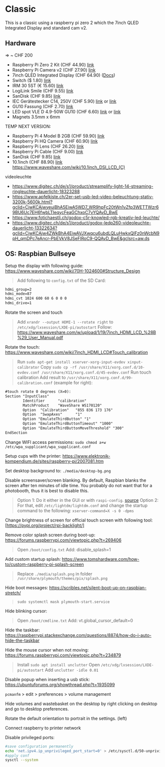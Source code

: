 # Classic

This is a classic using a raspberry pi zero 2 which the 7inch QLED Integrated Display and standard cam v2.

## Hardware

=> ~ CHF 200

- Raspberry Pi Zero 2 Kit (CHF 44.90) [link](https://www.pi-shop.ch/raspberry-pi-zero-2-w-starter-kit)
- Raspberry Pi Camera v2 (CHF 27.90) [link](https://www.pi-shop.ch/raspberry-pi-kamera-module-v2)
- 7inch QLED Integrated Display (CHF 64.90) ([Docs](https://www.waveshare.com/wiki/70H-1024600#CAD_Drawing))
- Switch ($ 1.80) [link](https://www.digikey.com/en/products/detail/zf-electronics/CRE22F2BBBNE/446064)
- IRM 30 5ST (€ 15.60) [link](https://www.meanwell-web.com/en-gb/ac-dc-single-output-encapsulated-power-supply-irm--30--5st)
- LogiLink Smile (CHF 9.55) [link](https://www.digitec.ch/de/s1/product/logilink-smile-usb-a-dockingstation-usb-hub-12776246)
- SanDisk (CHF 9.85) [link](https://www.digitec.ch/de/s1/product/sandisk-ultra-flair-16-gb-usb-a-usb-30-usb-stick-5751581?supplier=406802)
- IEC Gerätestecker C14, 250V (CHF 5.90) [link](https://ch.schurter.com/de/datasheet/6100-3#) or [link](https://www.digitec.ch/de/s1/product/iec-euro-male-chassis-kabel-zubehoer-7513443?dbq=1&gclid=CjwKCAjwyeujBhA5EiwA5WD7_Q1jJYOi5diIhUWeIenjA4d_eLO3U_euTVlX-1x6Z90KP7QMtQx0pxoCHEEQAvD_BwE&gclsrc=aw.ds)
- GU10 Fassung (CHF 2.70) [link](https://www.distrelec.ch/de/fassung-gu10-2a-250v-keramik-weiss-bailey-lights-141234/p/30148723?trackQuery=gu10+fassung&pos=1&origPos=1&origPageSize=50&track=true)
- LED spot VLE D 4.9-50W GU10 (CHF 6.60) [link](https://www.lighting.philips.ch/prof/led-lampen-und-roehren/led-reflektorlampen/master-ledspot-value-gu10-hochvolt-reflektorlampen/929001349102_EU/product) or [link](https://www.brack.ch/philips-professional-lampe-mas-led-spot-vle-d-4-9-50w-gu10-927-60d-574777?utm_source=google&utm_medium=cpc&utm_campaign=%21cc-pssh%21l-d%21e-g%21t-pla%21t2-css%21k1-bh%21z-baumarkt_hobby_pmax&utm_term=&adgroup_id=&ad_position=&ad_type=pla&campaign_id=19707784704&gclid=CjwKCAjwyeujBhA5EiwA5WD7_UYegTR-qRt3Yse91xTHNmFo6cAL2rDo7CU9bKm8LOzs3knHJ-nDHBoC24AQAvD_BwE)
- Magnets 3.5mm x 6mm

TEMP NEXT VERSION:

- Raspberry Pi 4 Model B 2GB (CHF 59.90) [link](https://www.pi-shop.ch/raspberry-pi-4-model-b-2gb)
- Raspberry Pi HQ Camera (CHF 60.90) [link](https://www.pi-shop.ch/hq-camera)
- Raspberry Pi Lens (CHF 26.20) [link](https://www.digitec.ch/de/s1/product/raspberry-pi-camera-diverse-elektronikmodul-13191781)
- Raspberry Pi Cable (CHF 9.00) [link](https://www.pi-shop.ch/flex-kabel-fuer-das-raspberry-pi-kamera-modul-46cm)
- SanDisk (CHF 9.85) [link](https://www.digitec.ch/de/s1/product/sandisk-ultra-flair-16-gb-usb-a-usb-30-usb-stick-5751581?supplier=406802)
- 10.1inch (CHF 88.90) [link](https://www.pi-shop.ch/10-1inch-capacitive-touch-display-for-raspberry-pi) <https://www.waveshare.com/wiki/10.1inch_DSI_LCD_(C)>

videoleuchte
- https://www.digitec.ch/de/s1/product/streamplify-light-14-streaming-ringleuchte-dauerlicht-18323288
- https://www.apfelkiste.ch/2er-set-usb-led-video-beleuchtung-stativ-3200k-5600k.html?gclid=CjwKCAjwyeujBhA5EiwA5WD7_WR9hpFc20tWn1vZfp3WETTWzr69BU6Uc7EH6fwbLTIeqycFeaGChxoC7vYQAvD_BwE
- https://www.fotichaestli.ch/godox-c5r-knowled-rgb-kreativ-led-leuchte/
- https://www.digitec.ch/de/s1/product/godox-ledp260-videoleuchte-dauerlicht-13322634?gclid=CjwKCAjw4ZWkBhA4EiwAVJXwqcu6ubdLQLuHwkxQlFz0nWcbN9pH_qmDPc7eAncr-PbEVkV8JSeFIRoC9-QQAvD_BwE&gclsrc=aw.ds

## OS: Raspbian Bullseye

Setup the display with following guide: <https://www.waveshare.com/wiki/70H-1024600#Structure_Design>

> Add following to `config.txt` of the SD Card:

```txt
hdmi_group=2
hdmi_mode=87
hdmi_cvt 1024 600 60 6 0 0 0
hdmi_drive=1
```

Rotate the screen and touch

> Add `xrandr --output HDMI-1 --rotate right` to `/etc/xdg/lxsession/LXDE-pi/autostart`
> Follow: <https://www.waveshare.com/w/upload/1/19/7inch_HDMI_LCD_%28B%29_User_Manual.pdf>

Rotate the touch: <https://www.waveshare.com/wiki/7inch_HDMI_LCD#Touch_calibration>

> Run `sudo apt-get install xserver-xorg-input-evdev xinput-calibrator`
> Copy `sudo cp -rf /usr/share/X11/xorg.conf.d/10-evdev.conf /usr/share/X11/xorg.conf.d/45-evdev.conf`
> Run touch calibration
> Add result to `/usr/share/X11/xorg.conf.d/99-calibration.conf` (example for right):

```txt
#touch rotate 0 degrees (X=0):
Section "InputClass"
        Identifier      "calibration"
        MatchProduct    "WaveShare WS170120"
        Option  "Calibration"   "855 836 173 176"
        Option  "SwapAxes"      "1"
        Option "EmulateThirdButton" "1"
        Option "EmulateThirdButtonTimeout" "1000"
        Option "EmulateThirdButtonMoveThreshold" "300"
EndSection
```

Change WIFI access permissions: `sudo chmod a+w /etc/wpa_supplicant/wpa_supplicant.conf`

Setup cups with the printer: <https://www.elektronik-kompendium.de/sites/raspberry-pi/2007081.htm>

Set desktop background to: `./media/desktop-bg.png`

Disable screensaver/screen blanking. By default, Raspbian blanks the screen after ten minutes of idle time.
You probably do not want that for a photobooth, thus it is best to disable this.

> Option 1: Do it either in the GUI or with `raspi-config`. [source](https://pimylifeup.com/raspberry-pi-disable-screen-blanking/)
> Option 2: For that, edit `/etc/lightdm/lightdm.conf` and change the startup command to the following: `xserver-command=X -s 0 -dpms`

Change brightness of screen for official touch screen with following tool: [https://pypi.org/project/rpi-backlight/]

Remove color splash screen during boot-up: <https://forums.raspberrypi.com/viewtopic.php?t=269406>

> Open `/boot/config.txt`
> Add:
> disable_splash=1

Add custom startup splash: <https://www.tomshardware.com/how-to/custom-raspberry-pi-splash-screen>

> Replace `./media/splash.png` in folder `/usr/share/plymouth/themes/pix/splash.png`

Hide boot messages: <https://scribles.net/silent-boot-up-on-raspbian-stretch/>

> `sudo systemctl mask plymouth-start.service`

Hide blinking cursor:

> Open `/boot/cmdline.txt`
> Add:
> vt.global_cursor_default=0

Hide the taskbar: <https://raspberrypi.stackexchange.com/questions/8874/how-do-i-auto-hide-the-taskbar>

Hide the mouse cursor when not moving: <https://forums.raspberrypi.com/viewtopic.php?t=234879>

> Install `sudo apt install unclutter`
> Open `/etc/xdg/lxsession/LXDE-pi/autostart`
>Add `unclutter -idle 0.01`

Disable popup when inserting a usb stick: <https://ubuntuforums.org/showthread.php?t=1935099>

`pcmanfm` > edit > preferences > volume management

Hide volumes and wastebasket on the desktop by right clicking on desktop and go to desktop preferences.

Rotate the default orientation to portrait in the settings. (left)

Connect raspberry to printer network

Disable privileged ports:

```bash
#save configuration permanently
echo 'net.ipv4.ip_unprivileged_port_start=0' > /etc/sysctl.d/50-unprivileged-ports.conf
#apply conf
sysctl --system
```
